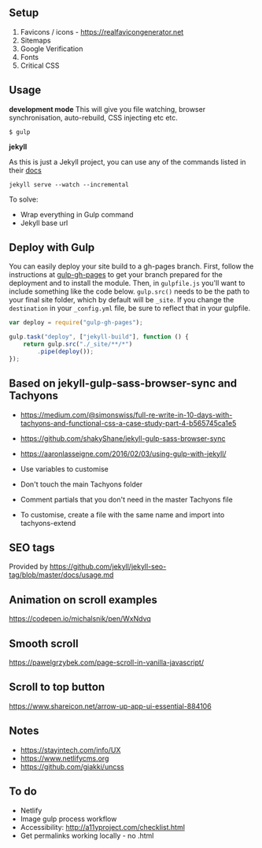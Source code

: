## Setup
1. Favicons / icons - https://realfavicongenerator.net
2. Sitemaps
3. Google Verification
4. Fonts
5. Critical CSS


## Usage

**development mode**
This will give you file watching, browser synchronisation, auto-rebuild, CSS injecting etc etc.

```shell
$ gulp
```

**jekyll**

As this is just a Jekyll project, you can use any of the commands listed in their [docs](http://jekyllrb.com/docs/usage/)

```
jekyll serve --watch --incremental
```

To solve:

- Wrap everything in Gulp command
- Jekyll base url


## Deploy with Gulp

You can easily deploy your site build to a gh-pages branch. First, follow the instructions at [gulp-gh-pages](https://github.com/rowoot/gulp-gh-pages) to get your branch prepared for the deployment and to install the module. Then, in `gulpfile.js` you'll want to include something like the code below. `gulp.src()` needs to be the path to your final site folder, which by default will be `_site`. If you change the `destination` in your `_config.yml` file, be sure to reflect that in your gulpfile.

```javascript
var deploy = require("gulp-gh-pages");

gulp.task("deploy", ["jekyll-build"], function () {
    return gulp.src("./_site/**/*")
        .pipe(deploy());
});
```

## Based on jekyll-gulp-sass-browser-sync and Tachyons
- https://medium.com/@simonswiss/full-re-write-in-10-days-with-tachyons-and-functional-css-a-case-study-part-4-b565745ca1e5
- https://github.com/shakyShane/jekyll-gulp-sass-browser-sync
- https://aaronlasseigne.com/2016/02/03/using-gulp-with-jekyll/

- Use variables to customise
- Don't touch the main Tachyons folder
- Comment partials that you don't need in the master Tachyons file
- To customise, create a file with the same name and import into tachyons-extend

## SEO tags
Provided by https://github.com/jekyll/jekyll-seo-tag/blob/master/docs/usage.md

## Animation on scroll examples
https://codepen.io/michalsnik/pen/WxNdvq

## Smooth scroll
https://pawelgrzybek.com/page-scroll-in-vanilla-javascript/

## Scroll to top button
https://www.shareicon.net/arrow-up-app-ui-essential-884106

## Notes
- https://stayintech.com/info/UX
- https://www.netlifycms.org
- https://github.com/giakki/uncss

## To do
- Netlify
- Image gulp process workflow
- Accessibility: http://a11yproject.com/checklist.html
- Get permalinks working locally - no .html





